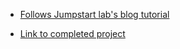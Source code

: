 
* [Follows Jumpstart lab's blog tutorial](http://tutorials.jumpstartlab.com/projects/blogger.html)

* [Link to completed project](https://pacific-garden-49484.herokuapp.com/)

